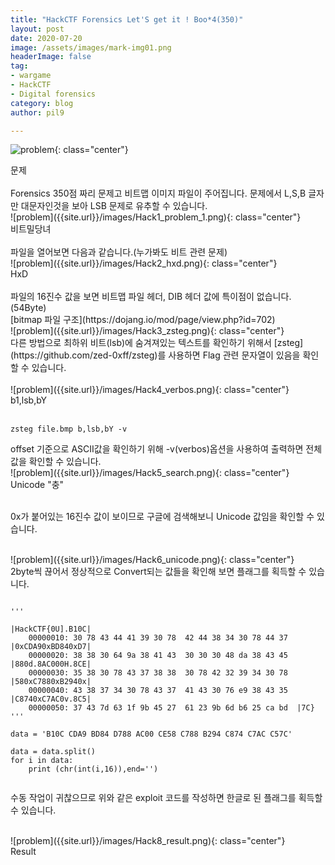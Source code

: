 ```yaml
---
title: "HackCTF Forensics Let'S get it ! Boo*4(350)"
layout: post
date: 2020-07-20
image: /assets/images/mark-img01.png
headerImage: false
tag:
- wargame
- HackCTF
- Digital forensics
category: blog
author: pil9

---
```

 
![problem]({{site.url}}/images/Hack1_problem.png){: class="center"}
<figcaption class="caption">문제</figcaption>  
<br>
Forensics 350점 짜리 문제고 비트맵 이미지 파일이 주어집니다.
문제에서 L,S,B 글자만 대문자인것을 보아 LSB 문제로 유추할 수 있습니다.
<br>
![problem]({{site.url}}/images/Hack1_problem_1.png){: class="center"}
<figcaption class="caption">비트밀당녀</figcaption>  
<br>
파일을 열어보면 다음과 같습니다.(누가봐도 비트 관련 문제)

<br>
![problem]({{site.url}}/images/Hack2_hxd.png){: class="center"}
<figcaption class="caption">HxD</figcaption>
<br>
파일의 16진수 값을 보면 비트맵 파일 헤더, DIB 헤더 값에 특이점이 없습니다.(54Byte)
<br>
[bitmap 파일 구조](https://dojang.io/mod/page/view.php?id=702)

<br>
![problem]({{site.url}}/images/Hack3_zsteg.png){: class="center"}
<br>
다른 방법으로 최하위 비트(lsb)에 숨겨져있는 텍스트를 확인하기 위해서 [zsteg](https://github.com/zed-0xff/zsteg)를 사용하면 Flag 관련 문자열이 있음을 확인할 수 있습니다.
<br>

<br>
![problem]({{site.url}}/images/Hack4_verbos.png){: class="center"}
<figcaption class="caption">b1,lsb,bY</figcaption>
<br>
<pre><code class = "language-c">zsteg file.bmp b,lsb,bY -v
</code></pre>
offset 기준으로 ASCII값을 확인하기 위해 -v(verbos)옵션을 사용하여 출력하면 전체 값을 확인할 수 있습니다.


<br>
![problem]({{site.url}}/images/Hack5_search.png){: class="center"}
<figcaption class="caption">Unicode "충"</figcaption>
<br>

0x가 붙어있는 16진수 값이 보이므로 구글에 검색해보니 Unicode 값임을 확인할 수 있습니다.

<br>
![problem]({{site.url}}/images/Hack6_unicode.png){: class="center"}
<br>
2byte씩 끊어서 정상적으로 Convert되는 값들을 확인해 보면 플래그를 획득할 수 있습니다.

<br>

<pre><code class = "language-python">
'''
																|HackCTF{0U].B10C|
    00000010: 30 78 43 44 41 39 30 78  42 44 38 34 30 78 44 37  |0xCDA90xBD840xD7|
    00000020: 38 38 30 64 9a 38 41 43  30 30 30 48 da 38 43 45  |880d.8AC000H.8CE|
    00000030: 35 38 30 78 43 37 38 38  30 78 42 32 39 34 30 78  |580xC7880xB2940x|
    00000040: 43 38 37 34 30 78 43 37  41 43 30 76 e9 38 43 35  |C8740xC7AC0v.8C5|
    00000050: 37 43 7d 63 1f 9b 45 27  61 23 9b 6d b6 25 ca bd  |7C}
'''

data = 'B10C CDA9 BD84 D788 AC00 CE58 C788 B294 C874 C7AC C57C'

data = data.split()
for i in data:
    print (chr(int(i,16)),end='')

</code></pre>
수동 작업이 귀찮으므로 위와 같은 exploit 코드를 작성하면 한글로 된 플래그를 획득할 수 있습니다.

<br>
![problem]({{site.url}}/images/Hack8_result.png){: class="center"}
<figcaption class="caption">Result</figcaption>
<br>

